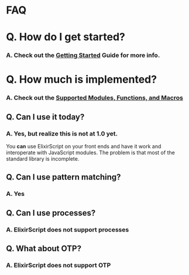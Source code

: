 # FAQ

# Q. How do I get started?

### A. Check out the [Getting Started](GettingStarted.md) Guide for more info.

# Q. How much is implemented?

### A. Check out the [Supported Modules, Functions, and Macros](Supported.md)

## Q. Can I use it today?

### A. Yes, but realize this is not at 1.0 yet.

You **can** use ElixirScript on your front ends and have it work and interoperate with JavaScript modules. The problem is that most of the standard library is incomplete.

## Q. Can I use pattern matching?

### A. Yes

## Q. Can I use processes?

### A. ElixirScript does not support processes

## Q. What about OTP?

### A. ElixirScript does not support OTP
